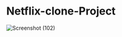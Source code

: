 # Netflix-clone-Project

![Screenshot (102)](https://user-images.githubusercontent.com/98008756/175255227-187c7ddb-222f-443c-adec-d113cdb7565c.png)
